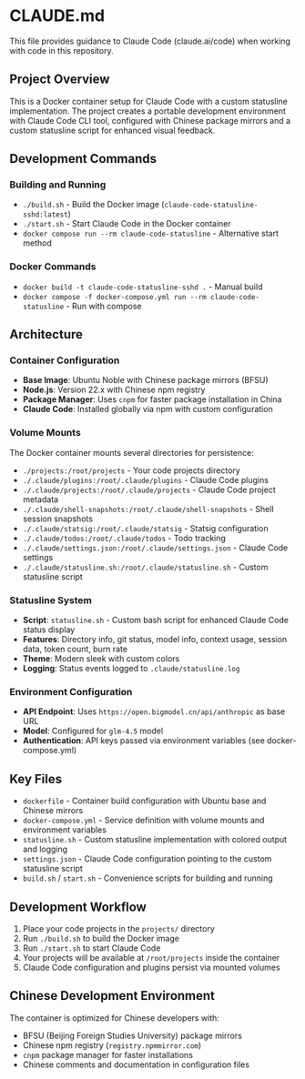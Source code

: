 # CLAUDE.md

This file provides guidance to Claude Code (claude.ai/code) when working with
code in this repository.

## Project Overview

This is a Docker container setup for Claude Code with a custom statusline
implementation. The project creates a portable development environment with
Claude Code CLI tool, configured with Chinese package mirrors and a custom
statusline script for enhanced visual feedback.

## Development Commands

### Building and Running

- `./build.sh` - Build the Docker image (`claude-code-statusline-sshd:latest`)
- `./start.sh` - Start Claude Code in the Docker container
- `docker compose run --rm claude-code-statusline` - Alternative start method

### Docker Commands

- `docker build -t claude-code-statusline-sshd .` - Manual build
- `docker compose -f docker-compose.yml run --rm claude-code-statusline` - Run
  with compose

## Architecture

### Container Configuration

- **Base Image**: Ubuntu Noble with Chinese package mirrors (BFSU)
- **Node.js**: Version 22.x with Chinese npm registry
- **Package Manager**: Uses `cnpm` for faster package installation in China
- **Claude Code**: Installed globally via npm with custom configuration

### Volume Mounts

The Docker container mounts several directories for persistence:

- `./projects:/root/projects` - Your code projects directory
- `./.claude/plugins:/root/.claude/plugins` - Claude Code plugins
- `./.claude/projects:/root/.claude/projects` - Claude Code project metadata
- `./.claude/shell-snapshots:/root/.claude/shell-snapshots` - Shell session
  snapshots
- `./.claude/statsig:/root/.claude/statsig` - Statsig configuration
- `./.claude/todos:/root/.claude/todos` - Todo tracking
- `./.claude/settings.json:/root/.claude/settings.json` - Claude Code settings
- `./.claude/statusline.sh:/root/.claude/statusline.sh` - Custom statusline
  script

### Statusline System

- **Script**: `statusline.sh` - Custom bash script for enhanced Claude Code
  status display
- **Features**: Directory info, git status, model info, context usage, session
  data, token count, burn rate
- **Theme**: Modern sleek with custom colors
- **Logging**: Status events logged to `.claude/statusline.log`

### Environment Configuration

- **API Endpoint**: Uses `https://open.bigmodel.cn/api/anthropic` as base URL
- **Model**: Configured for `glm-4.5` model
- **Authentication**: API keys passed via environment variables (see
  docker-compose.yml)

## Key Files

- `dockerfile` - Container build configuration with Ubuntu base and Chinese
  mirrors
- `docker-compose.yml` - Service definition with volume mounts and environment
  variables
- `statusline.sh` - Custom statusline implementation with colored output and
  logging
- `settings.json` - Claude Code configuration pointing to the custom statusline
  script
- `build.sh` / `start.sh` - Convenience scripts for building and running

## Development Workflow

1. Place your code projects in the `projects/` directory
2. Run `./build.sh` to build the Docker image
3. Run `./start.sh` to start Claude Code
4. Your projects will be available at `/root/projects` inside the container
5. Claude Code configuration and plugins persist via mounted volumes

## Chinese Development Environment

The container is optimized for Chinese developers with:

- BFSU (Beijing Foreign Studies University) package mirrors
- Chinese npm registry (`registry.npmmirror.com`)
- `cnpm` package manager for faster installations
- Chinese comments and documentation in configuration files

